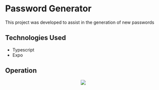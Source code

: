 # Password Generator

This project was developed to assist in the generation of new passwords

## Technologies Used

* Typescript
* Expo

## Operation

<p align="center">
  <img src="https://media.giphy.com/media/XH0ohCW82K0lKUKfD4/giphy.gif" />
</p>
